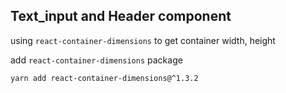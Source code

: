 ## Text_input and Header component

using `react-container-dimensions` to get container width, height

add `react-container-dimensions` package

```
yarn add react-container-dimensions@^1.3.2
```